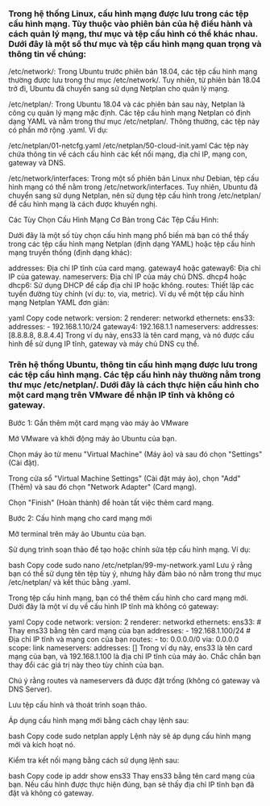 ### Trong hệ thống Linux, cấu hình mạng được lưu trong các tệp cấu hình mạng. Tùy thuộc vào phiên bản của hệ điều hành và cách quản lý mạng, thư mục và tệp cấu hình có thể khác nhau. Dưới đây là một số thư mục và tệp cấu hình mạng quan trọng và thông tin về chúng:

/etc/network/: Trong Ubuntu trước phiên bản 18.04, các tệp cấu hình mạng thường được lưu trong thư mục /etc/network/. Tuy nhiên, từ phiên bản 18.04 trở đi, Ubuntu đã chuyển sang sử dụng Netplan cho quản lý mạng.

/etc/netplan/: Trong Ubuntu 18.04 và các phiên bản sau này, Netplan là công cụ quản lý mạng mặc định. Các tệp cấu hình mạng Netplan có định dạng YAML và nằm trong thư mục /etc/netplan/. Thông thường, các tệp này có phần mở rộng .yaml. Ví dụ:

/etc/netplan/01-netcfg.yaml
/etc/netplan/50-cloud-init.yaml
Các tệp này chứa thông tin về cách cấu hình các kết nối mạng, địa chỉ IP, mạng con, gateway và DNS.

/etc/network/interfaces: Trong một số phiên bản Linux như Debian, tệp cấu hình mạng có thể nằm trong /etc/network/interfaces. Tuy nhiên, Ubuntu đã chuyển sang sử dụng Netplan, nên sử dụng tệp cấu hình trong /etc/netplan/ để cấu hình mạng là cách được khuyến nghị.

Các Tùy Chọn Cấu Hình Mạng Cơ Bản trong Các Tệp Cấu Hình:

Dưới đây là một số tùy chọn cấu hình mạng phổ biến mà bạn có thể thấy trong các tệp cấu hình mạng Netplan (định dạng YAML) hoặc tệp cấu hình mạng truyền thống (định dạng khác):

addresses: Địa chỉ IP tĩnh của card mạng.
gateway4 hoặc gateway6: Địa chỉ IP của gateway.
nameservers: Địa chỉ IP của máy chủ DNS.
dhcp4 hoặc dhcp6: Sử dụng DHCP để cấp địa chỉ IP hoặc không.
routes: Thiết lập các tuyến đường tùy chỉnh (ví dụ: to, via, metric).
Ví dụ về một tệp cấu hình mạng Netplan YAML đơn giản:

yaml
Copy code
network:
  version: 2
  renderer: networkd
  ethernets:
    ens33:
      addresses:
        - 192.168.1.10/24
      gateway4: 192.168.1.1
      nameservers:
        addresses: [8.8.8.8, 8.8.4.4]
Trong ví dụ này, ens33 là tên card mạng, và nó được cấu hình để sử dụng IP tĩnh, gateway và máy chủ DNS cụ thể.



### Trên hệ thống Ubuntu, thông tin cấu hình mạng được lưu trong các tệp cấu hình mạng. Các tệp cấu hình này thường nằm trong thư mục /etc/netplan/. Dưới đây là cách thực hiện cấu hình cho một card mạng trên VMware để nhận IP tĩnh và không có gateway.

Bước 1: Gắn thêm một card mạng vào máy ảo VMware

Mở VMware và khởi động máy ảo Ubuntu của bạn.

Chọn máy ảo từ menu "Virtual Machine" (Máy ảo) và sau đó chọn "Settings" (Cài đặt).

Trong cửa sổ "Virtual Machine Settings" (Cài đặt máy ảo), chọn "Add" (Thêm) và sau đó chọn "Network Adapter" (Card mạng).

Chọn "Finish" (Hoàn thành) để hoàn tất việc thêm card mạng.

Bước 2: Cấu hình mạng cho card mạng mới

Mở terminal trên máy ảo Ubuntu của bạn.

Sử dụng trình soạn thảo để tạo hoặc chỉnh sửa tệp cấu hình mạng. Ví dụ:

bash
Copy code
sudo nano /etc/netplan/99-my-network.yaml
Lưu ý rằng bạn có thể sử dụng tên tệp tùy ý, nhưng hãy đảm bảo nó nằm trong thư mục /etc/netplan/ và kết thúc bằng .yaml.

Trong tệp cấu hình mạng, bạn có thể thêm cấu hình cho card mạng mới. Dưới đây là một ví dụ về cấu hình IP tĩnh mà không có gateway:

yaml
Copy code
network:
  version: 2
  renderer: networkd
  ethernets:
    ens33: # Thay ens33 bằng tên card mạng của bạn
      addresses:
        - 192.168.1.100/24 # Địa chỉ IP tĩnh và mạng con của bạn
      routes:
        - to: 0.0.0.0/0
          via: 0.0.0.0
          scope: link
      nameservers:
        addresses: []
Trong ví dụ này, ens33 là tên card mạng của bạn, và 192.168.1.100 là địa chỉ IP tĩnh của máy ảo. Chắc chắn bạn thay đổi các giá trị này theo tùy chỉnh của bạn.

Chú ý rằng routes và nameservers đã được đặt trống (không có gateway và DNS Server).

Lưu tệp cấu hình và thoát trình soạn thảo.

Áp dụng cấu hình mạng mới bằng cách chạy lệnh sau:

bash
Copy code
sudo netplan apply
Lệnh này sẽ áp dụng cấu hình mạng mới và kích hoạt nó.

Kiểm tra kết nối mạng bằng cách sử dụng lệnh sau:

bash
Copy code
ip addr show ens33
Thay ens33 bằng tên card mạng của bạn. Nếu cấu hình được thực hiện đúng, bạn sẽ thấy địa chỉ IP tĩnh bạn đã đặt và không có gateway.
